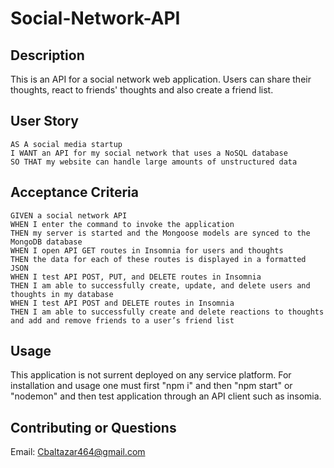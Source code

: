 # Social-Network-API

## Description 
This is an API for a social network web application. Users can share their thoughts, react to friends' thoughts and also create a friend list. 

## User Story 
```
AS A social media startup
I WANT an API for my social network that uses a NoSQL database
SO THAT my website can handle large amounts of unstructured data
```
## Acceptance Criteria
```
GIVEN a social network API
WHEN I enter the command to invoke the application
THEN my server is started and the Mongoose models are synced to the MongoDB database
WHEN I open API GET routes in Insomnia for users and thoughts
THEN the data for each of these routes is displayed in a formatted JSON
WHEN I test API POST, PUT, and DELETE routes in Insomnia
THEN I am able to successfully create, update, and delete users and thoughts in my database
WHEN I test API POST and DELETE routes in Insomnia
THEN I am able to successfully create and delete reactions to thoughts and add and remove friends to a user’s friend list
```
## Usage
This application is not surrent deployed on any service platform. For installation and usage one must first "npm i" and then "npm start" or "nodemon" and then test application through an API client such as insomia.

## Contributing or Questions
Email: Cbaltazar464@gmail.com
